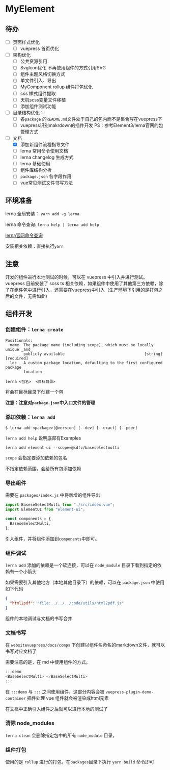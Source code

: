 # MyElement

## 待办

- [ ] 页面样式优化
  - [ ] vuepress 首页优化
- [ ] 架构优化
  - [ ] 公共资源引用
  - [ ] SvgIcon优化 不再使用组件的方式引用SVG
  - [ ] 组件主题风格切换方式
  - [ ] 单文件引入、导出
  - [ ] MyComponent rollup 组件打包优化
  - [ ] css 样式组件提取
  - [ ] 天机scss变量文件移植
  - [ ] 添加组件测试功能
- [ ] 目录结构优化：
  - [ ] 各`package` 的`README.md`文件处于自己的包内而不是集合写在vuepress下 
  - [ ] vuepress识别makrdown的插件开发 PS：参考Element3/lerna官网的包管理方式
- [ ] 文档
  - [x] 添加新组件流程指导文件
  - [ ] lerna 常用命令使用文档
  - [ ] lerna changelog 生成方式
  - [ ] lerna 基础使用
  - [ ] 组件库结构分析
  - [ ] `package.json` 各字段作用
  - [ ] vue常见测试文件书写方法

## 环境准备

lerna 全局安装： `yarn add -g lerna`

lerna 命令查询: `lerna help | lerna add help`

[lerna官网命令查询](https://github.com/lerna/lerna)

安装相关依赖：直接执行`yarn`

## 注意

开发的组件进行本地测试的时候，可以在 vuepress 中引入并进行测试。
vuepress 目前安装了 scss ts 相关依赖，如果组件中使用了其他第三方依赖，除了在组件包中进行引入，还需要在vuepress中引入（生产环境下引用的是打包之后的文件，无需如此）


## 组件开发

### 创建组件：`lerna create`

```shell
Positionals:
  name  The package name (including scope), which must be locally unique _and_
        publicly available                                   [string] [required]
  loc   A custom package location, defaulting to the first configured package
        location   
```

`lerna <包名>  <目标目录>`

将会在目标目录下创建一个包

**注意：注意对`package.json`中入口文件的管理**

### 添加依赖：`lerna add`
```shell
$ lerna add <package>[@version] [--dev] [--exact] [--peer]
```

`lerna add help` 说明底部有Examples

`lerna add element-ui --scope=@sdfz/baseselectmulti`

`scope` 会指定要添加依赖的包名

不指定依赖范围，会给所有包添加依赖

### 导出组件

需要在 `packages/index.js` 中将新增的组件导出

```javascript
import BaseseSelectMulti from "./src/index.vue";
import ElementUI from "element-ui";

const components = {
  BaseseSelectMulti,
};
```

引入组件，并将组件添加到`components`中即可。


### 组件调试

`lerna add` 添加的依赖是一个软连接，可以在 `node_module` 目录下看到指定的依赖有一个小箭头

如果需要引入其他地方（本地其他目录下）的依赖，可以在 `package.json` 中使用如下代码
```json
{
  "html2pdf": "file:../../../code/utils/html2pdf.js"
}
```

组件的本地调试与文档的书写合并

### 文档书写 

在 `websitevuepress/docs/comps` 下创建以组件名命名的markdown文件，就可以书写对应文档了

需要注意的是，在 md 中使用组件的方式。
```javascript
:::demo
<BaseSelectMulti> </BaseSelectMulti>
:::

```
在 `:::demo` 与 `:::` 之间使用组件，这部分内容会被 `vuepress-plugin-demo-container` 插件处理 vue 组件就会被渲染成html元素

在文档中正确引入组件之后就可以进行本地的测试了



### 清除 node_modules

`lerna clean` 会删除指定包中的所有 `node_module` 目录，


### 组件打包

使用的是 `rollup` 进行的打包，在`packages`目录下执行 `yarn build` 命令即可


